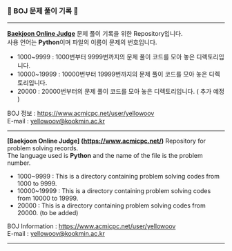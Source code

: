 <h3>📝 BOJ 문제 풀이 기록 📝</h3>

- - -
**[Baekjoon Online Judge](https://www.acmicpc.net/)** 문제 풀이 기록을 위한 Repository입니다.  
사용 언어는 **Python**이며 파일의 이름이 문제의 번호입니다.  

* 1000~9999 : 1000번부터 9999번까지의 문제 풀이 코드를 모아 놓은 디렉토리입니다.
* 10000~19999 : 10000번부터 19999번까지의 문제 풀이 코드를 모아 놓은 디렉토리입니다.
* 20000 : 20000번부터의 문제 풀이 코드를 모아 놓은 디렉토리입니다. ( 추가 예정 )  

BOJ 정보 : https://www.acmicpc.net/user/yellowoov   
E-mail : yellowoov@kookmin.ac.kr

- - - 

**[Baekjoon Online Judge] (https://www.acmicpc.net/)** Repository for problem solving records.  
The language used is **Python** and the name of the file is the problem number.

* 1000~9999 : This is a directory containing problem solving codes from 1000 to 9999.
* 10000~19999 : This is a directory containing problem solving codes from 10000 to 19999.
* 20000 : This is a directory containing problem solving codes from 20000. (to be added)

BOJ Information : https://www.acmicpc.net/user/yellowoov  
E-mail : yellowoov@kookmin.ac.kr
- - -
